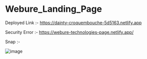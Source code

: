 # Webure_Landing_Page
Deployed Link :- https://dainty-croquembouche-5d5163.netlify.app

Security Error :- https://webure-technologies-page.netlify.app/


Snap :- 

![image](https://user-images.githubusercontent.com/75311454/216592259-f86b08b1-d0cf-425d-a90a-8cf45bca7c6a.png)


